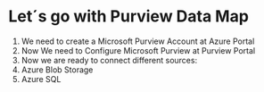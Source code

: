 # Let´s go with Purview Data Map

1. We need to create a Microsoft Purview Account at Azure Portal
2. Now We need to Configure Microsoft Purview at Purview Portal
3. Now we are ready to connect different sources:
  1. Azure Blob Storage
  2. Azure SQL
